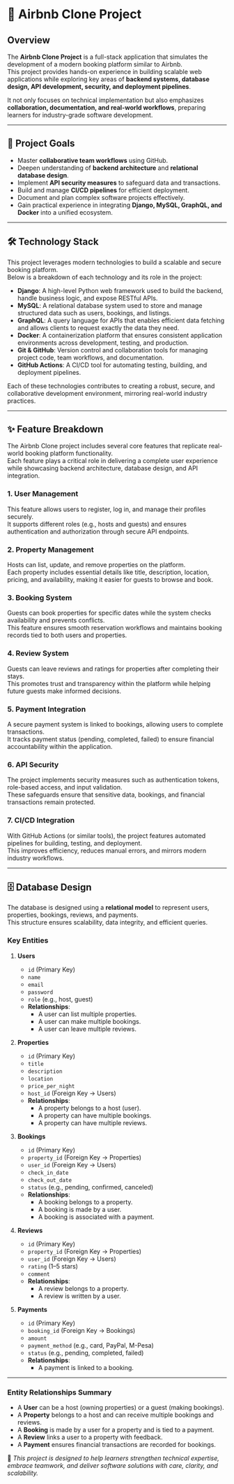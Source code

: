 # 🏡 Airbnb Clone Project

## Overview
The **Airbnb Clone Project** is a full-stack application that simulates the development of a modern booking platform similar to Airbnb.  
This project provides hands-on experience in building scalable web applications while exploring key areas of **backend systems, database design, API development, security, and deployment pipelines**.  

It not only focuses on technical implementation but also emphasizes **collaboration, documentation, and real-world workflows**, preparing learners for industry-grade software development.  

---

## 🎯 Project Goals
- Master **collaborative team workflows** using GitHub.  
- Deepen understanding of **backend architecture** and **relational database design**.  
- Implement **API security measures** to safeguard data and transactions.  
- Build and manage **CI/CD pipelines** for efficient deployment.  
- Document and plan complex software projects effectively.  
- Gain practical experience in integrating **Django, MySQL, GraphQL, and Docker** into a unified ecosystem.  

---

## 🛠️ Technology Stack

This project leverages modern technologies to build a scalable and secure booking platform.  
Below is a breakdown of each technology and its role in the project:  

- **Django**: A high-level Python web framework used to build the backend, handle business logic, and expose RESTful APIs.  
- **MySQL**: A relational database system used to store and manage structured data such as users, bookings, and listings.  
- **GraphQL**: A query language for APIs that enables efficient data fetching and allows clients to request exactly the data they need.  
- **Docker**: A containerization platform that ensures consistent application environments across development, testing, and production.  
- **Git & GitHub**: Version control and collaboration tools for managing project code, team workflows, and documentation.  
- **GitHub Actions**: A CI/CD tool for automating testing, building, and deployment pipelines.  

Each of these technologies contributes to creating a robust, secure, and collaborative development environment, mirroring real-world industry practices.
 

---

## ✨ Feature Breakdown

The Airbnb Clone project includes several core features that replicate real-world booking platform functionality.  
Each feature plays a critical role in delivering a complete user experience while showcasing backend architecture, database design, and API integration.  

### 1. User Management
This feature allows users to register, log in, and manage their profiles securely.  
It supports different roles (e.g., hosts and guests) and ensures authentication and authorization through secure API endpoints.  

### 2. Property Management
Hosts can list, update, and remove properties on the platform.  
Each property includes essential details like title, description, location, pricing, and availability, making it easier for guests to browse and book.  

### 3. Booking System
Guests can book properties for specific dates while the system checks availability and prevents conflicts.  
This feature ensures smooth reservation workflows and maintains booking records tied to both users and properties.  

### 4. Review System
Guests can leave reviews and ratings for properties after completing their stays.  
This promotes trust and transparency within the platform while helping future guests make informed decisions.  

### 5. Payment Integration
A secure payment system is linked to bookings, allowing users to complete transactions.  
It tracks payment status (pending, completed, failed) to ensure financial accountability within the application.  

### 6. API Security
The project implements security measures such as authentication tokens, role-based access, and input validation.  
These safeguards ensure that sensitive data, bookings, and financial transactions remain protected.  

### 7. CI/CD Integration
With GitHub Actions (or similar tools), the project features automated pipelines for building, testing, and deployment.  
This improves efficiency, reduces manual errors, and mirrors modern industry workflows.  

---

## 🗄️ Database Design

The database is designed using a **relational model** to represent users, properties, bookings, reviews, and payments.  
This structure ensures scalability, data integrity, and efficient queries.  

### Key Entities

1. **Users**
   - `id` (Primary Key)
   - `name`
   - `email`
   - `password`
   - `role` (e.g., host, guest)
   - **Relationships**:  
     - A user can list multiple properties.  
     - A user can make multiple bookings.  
     - A user can leave multiple reviews.  

2. **Properties**
   - `id` (Primary Key)
   - `title`
   - `description`
   - `location`
   - `price_per_night`
   - `host_id` (Foreign Key → Users)  
   - **Relationships**:  
     - A property belongs to a host (user).  
     - A property can have multiple bookings.  
     - A property can have multiple reviews.  

3. **Bookings**
   - `id` (Primary Key)
   - `property_id` (Foreign Key → Properties)  
   - `user_id` (Foreign Key → Users)  
   - `check_in_date`
   - `check_out_date`
   - `status` (e.g., pending, confirmed, canceled)  
   - **Relationships**:  
     - A booking belongs to a property.  
     - A booking is made by a user.  
     - A booking is associated with a payment.  

4. **Reviews**
   - `id` (Primary Key)
   - `property_id` (Foreign Key → Properties)  
   - `user_id` (Foreign Key → Users)  
   - `rating` (1–5 stars)
   - `comment`
   - **Relationships**:  
     - A review belongs to a property.  
     - A review is written by a user.  

5. **Payments**
   - `id` (Primary Key)
   - `booking_id` (Foreign Key → Bookings)  
   - `amount`
   - `payment_method` (e.g., card, PayPal, M-Pesa)
   - `status` (e.g., pending, completed, failed)  
   - **Relationships**:  
     - A payment is linked to a booking.  

---

### Entity Relationships Summary
- A **User** can be a host (owning properties) or a guest (making bookings).  
- A **Property** belongs to a host and can receive multiple bookings and reviews.  
- A **Booking** is made by a user for a property and is tied to a payment.  
- A **Review** links a user to a property with feedback.  
- A **Payment** ensures financial transactions are recorded for bookings.  



🚀 *This project is designed to help learners strengthen technical expertise, embrace teamwork, and deliver software solutions with care, clarity, and scalability.*  
